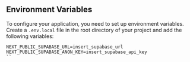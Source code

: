 ## Environment Variables

To configure your application, you need to set up environment variables. Create a `.env.local` file in the root directory of your project and add the following variables:

```plaintext
NEXT_PUBLIC_SUPABASE_URL=insert_supabase_url
NEXT_PUBLIC_SUPABASE_ANON_KEY=insert_supabase_api_key
``
```
